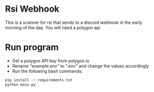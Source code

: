 # Rsi Webhook

This is a scanner for rsi that sends to a discord webhook in the early morning of the day.
You will need a polygon api

# Run program

- Get a polygon API key from polygon.io
- Rename "example.env" to ".env" and change the values accordingly
- Run the following bash commands:

```bash
pip install -r requirements.txt
python main.py
```
